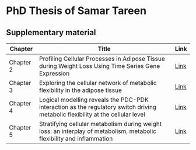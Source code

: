 # PhD Thesis of Samar Tareen

## Supplementary material

| **Chapter** | **Title** | **Link** |
| ------------- | ------------- | ------------- |
| Chapter 2 | Profiling Cellular Processes in Adipose Tissue during Weight Loss Using Time Series Gene Expression | [Link](https://www.mdpi.com/2073-4425/9/11/525/s1) |
| Chapter 3 | Exploring the cellular network of metabolic flexibility in the adipose tissue | [Link](https://static-content.springer.com/esm/art%3A10.1186%2Fs12263-018-0609-3/MediaObjects/12263_2018_609_MOESM1_ESM.7z) |
| Chapter 4 | Logical modelling reveals the PDC-PDK interaction as the regulatory switch driving metabolic flexibility at the cellular level | [Link](https://github.com/macsbio/PhDThesis_SamarTareen/tree/master/Chapter%204%20-%20Supplementary%20Material) |
| Chapter 5 | Stratifying cellular metabolism during weight loss: an interplay of metabolism, metabolic flexibility and inflammation | [Link](https://github.com/macsbio/PhDThesis_SamarTareen/tree/master/Chapter%205%20-%20Supplementary%20Material) |
